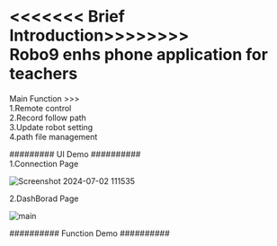 <<<<<<< Brief Introduction>>>>>>>>\
Robo9 enhs phone application for teachers 
========================================

Main Function >>> \
1.Remote control \
2.Record follow path \
3.Update robot setting \
4.path file management 

######### UI Demo ########## \
1.Connection Page

![Screenshot 2024-07-02 111535](https://github.com/jackcheungyi/robo9_flutter_App/assets/26525435/270271cc-33bf-4bb6-ace7-de16cde18523)

2.DashBorad Page 

![main](https://github.com/jackcheungyi/robo9_flutter_App/assets/26525435/41ee4646-6dad-40e4-b850-a6dbfc580099)


########## Function Demo ##########

